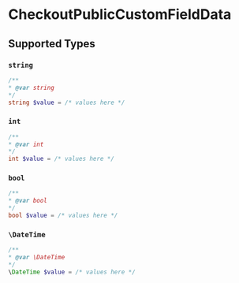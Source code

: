 # CheckoutPublicCustomFieldData


## Supported Types

### `string`

```php
/**
* @var string
*/
string $value = /* values here */
```

### `int`

```php
/**
* @var int
*/
int $value = /* values here */
```

### `bool`

```php
/**
* @var bool
*/
bool $value = /* values here */
```

### `\DateTime`

```php
/**
* @var \DateTime
*/
\DateTime $value = /* values here */
```

